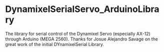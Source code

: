 # DynamixelSerialServo_ArduinoLibrary
The library for serial control of the Dynamixel Servo (especially AX-12) through Arduino (MEGA 2560).
Thanks for Josue Alejandro Savage on the great work of the initial DYnamixelSerial Library.
